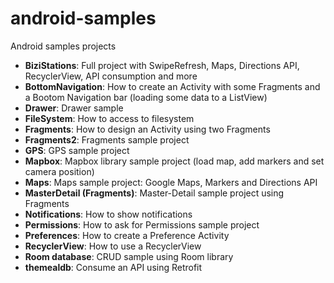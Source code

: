 # android-samples
Android samples projects
- __BiziStations__: Full project with SwipeRefresh, Maps, Directions API, RecyclerView, API consumption and more
- __BottomNavigation__: How to create an Activity with some Fragments and a Bootom Navigation bar (loading some data to a ListView)
- __Drawer__: Drawer sample
- __FileSystem__: How to access to filesystem
- __Fragments__: How to design an Activity using two Fragments
- __Fragments2__: Fragments sample project
- __GPS__: GPS sample project
- __Mapbox__: Mapbox library sample project (load map, add markers and set camera position)
- __Maps__: Maps sample project: Google Maps, Markers and Directions API
- __MasterDetail (Fragments)__: Master-Detail sample project using Fragments
- __Notifications__: How to show notifications
- __Permissions__: How to ask for Permissions sample project
- __Preferences__: How to create a Preference Activity
- __RecyclerView__: How to use a RecyclerView
- __Room database__: CRUD sample using Room library
- __themealdb__: Consume an API using Retrofit
